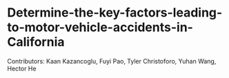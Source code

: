 # Determine-the-key-factors-leading-to-motor-vehicle-accidents-in-California

Contributors: Kaan Kazancoglu, Fuyi Pao, Tyler Christoforo, Yuhan Wang, Hector He
